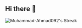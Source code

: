 ## Hi there 👋
![Muhammad-Ahmad092's Streak](https://github-readme-streak-stats.herokuapp.com/?user=Muhammad-Ahmad092&theme=vue-dark&hide_border=true)
<!--
**Muhammad-Ahmad092/Muhammad-Ahmad092** is a ✨ _special_ ✨ repository because its `README.md` (this file) appears on your GitHub profile.

Here are some ideas to get you started:

- 🔭 I’m currently working on ...
- 🌱 I’m currently learning ...
- 👯 I’m looking to collaborate on ...
- 🤔 I’m looking for help with ...
- 💬 Ask me about ...
- 📫 How to reach me: ...
- 😄 Pronouns: ...
- ⚡ Fun fact: ...
-->
